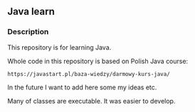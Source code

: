 ## Java learn

### Description
This repository is for learning Java.

Whole code in this repository is based on Polish Java course:
```
https://javastart.pl/baza-wiedzy/darmowy-kurs-java/
```

In the future I want to add here some my ideas etc.

Many of classes are executable. It was easier to develop.

